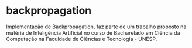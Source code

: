 # backpropagation
Implementação de Backpropagation, faz parte de um trabalho proposto na matéria de Inteligência Artificial no curso de Bacharelado em Ciência da Computação na Faculdade de Ciências e Tecnologia - UNESP.

